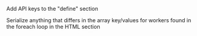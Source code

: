 Add API keys to the "define" section

Serialize anything that differs in the array key/values for workers found in the foreach loop in the HTML section
